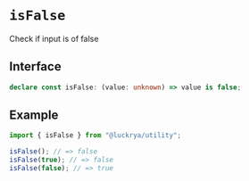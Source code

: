 # `isFalse`

Check if input is of false

## Interface

```ts
declare const isFalse: (value: unknown) => value is false;
```

## Example

```ts
import { isFalse } from "@luckrya/utility";

isFalse(); // => false
isFalse(true); // => false
isFalse(false); // => true
```
